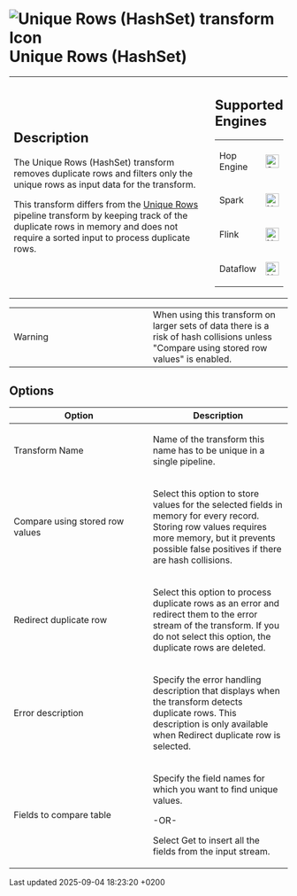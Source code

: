 <div id="header">

# <span class="image image-doc-icon">![Unique Rows (HashSet) transform Icon](../assets/images/transforms/icons/uniquerowsbyhashset.svg)</span> Unique Rows (HashSet)

</div>

<div id="content">

<div id="preamble">

<div class="sectionbody">

<table>
<colgroup>
<col style="width: 75%" />
<col style="width: 25%" />
</colgroup>
<tbody>
<tr class="odd">
<td><div class="content">
<div class="sect1">
<h2 id="_description">Description</h2>
<div class="sectionbody">
<div class="paragraph">
<p>The Unique Rows (HashSet) transform removes duplicate rows and filters only the unique rows as input data for the transform.</p>
</div>
<div class="paragraph">
<p>This transform differs from the <a href="pipeline/transforms/uniquerows.vjs3Lg4dhm">Unique Rows</a> pipeline transform by keeping track of the duplicate rows in memory and does not require a sorted input to process duplicate rows.</p>
</div>
</div>
</div>
</div></td>
<td><div class="content">
<div class="sect1">
<h2 id="_supported_engines">Supported Engines</h2>
<div class="sectionbody">
<table>
<tbody>
<tr class="odd">
<td><p>Hop Engine</p></td>
<td><div class="content">
<div class="paragraph">
<p><span class="image"><img src="../assets/images/check_mark.svg" alt="Supported" width="24" /></span></p>
</div>
</div></td>
</tr>
<tr class="even">
<td><p>Spark</p></td>
<td><div class="content">
<div class="paragraph">
<p><span class="image"><img src="../assets/images/cross.svg" alt="Not Supported" width="24" /></span></p>
</div>
</div></td>
</tr>
<tr class="odd">
<td><p>Flink</p></td>
<td><div class="content">
<div class="paragraph">
<p><span class="image"><img src="../assets/images/cross.svg" alt="Not Supported" width="24" /></span></p>
</div>
</div></td>
</tr>
<tr class="even">
<td><p>Dataflow</p></td>
<td><div class="content">
<div class="paragraph">
<p><span class="image"><img src="../assets/images/cross.svg" alt="Not Supported" width="24" /></span></p>
</div>
</div></td>
</tr>
</tbody>
</table>
</div>
</div>
</div></td>
</tr>
</tbody>
</table>

<div class="admonitionblock warning">

<table>
<colgroup>
<col style="width: 50%" />
<col style="width: 50%" />
</colgroup>
<tbody>
<tr class="odd">
<td><div class="title">
Warning
</div></td>
<td>When using this transform on larger sets of data there is a risk of hash collisions unless &quot;Compare using stored row values&quot; is enabled.</td>
</tr>
</tbody>
</table>

</div>

</div>

</div>

<div class="sect1">

## Options

<div class="sectionbody">

<table>
<colgroup>
<col style="width: 50%" />
<col style="width: 50%" />
</colgroup>
<thead>
<tr class="header">
<th>Option</th>
<th>Description</th>
</tr>
</thead>
<tbody>
<tr class="odd">
<td><p>Transform Name</p></td>
<td><p>Name of the transform this name has to be unique in a single pipeline.</p></td>
</tr>
<tr class="even">
<td><p>Compare using stored row values</p></td>
<td><p>Select this option to store values for the selected fields in memory for every record. Storing row values requires more memory, but it prevents possible false positives if there are hash collisions.</p></td>
</tr>
<tr class="odd">
<td><p>Redirect duplicate row</p></td>
<td><p>Select this option to process duplicate rows as an error and redirect them to the error stream of the transform. If you do not select this option, the duplicate rows are deleted.</p></td>
</tr>
<tr class="even">
<td><p>Error description</p></td>
<td><p>Specify the error handling description that displays when the transform detects duplicate rows. This description is only available when Redirect duplicate row is selected.</p></td>
</tr>
<tr class="odd">
<td><p>Fields to compare table</p></td>
<td><p>Specify the field names for which you want to find unique values.</p>
<p>-OR-</p>
<p>Select Get to insert all the fields from the input stream.</p></td>
</tr>
</tbody>
</table>

</div>

</div>

</div>

<div id="footer">

<div id="footer-text">

Last updated 2025-09-04 18:23:20 +0200

</div>

</div>
